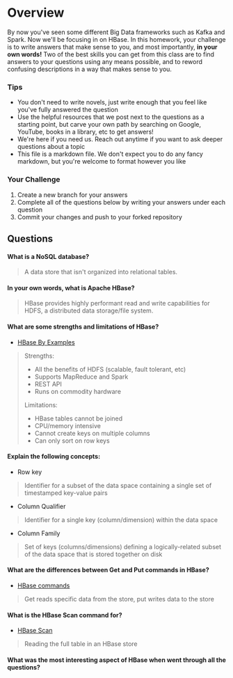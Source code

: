 # Overview

By now you've seen some different Big Data frameworks such as Kafka and Spark. Now we'll be focusing in on HBase. In this homework, your
challenge is to write answers that make sense to you, and most importantly, **in your own words!**
Two of the best skills you can get from this class are to find answers to your questions using any means possible, and to
reword confusing descriptions in a way that makes sense to you. 

### Tips
* You don't need to write novels, just write enough that you feel like you've fully answered the question
* Use the helpful resources that we post next to the questions as a starting point, but carve your own path by searching on Google, YouTube, books in a library, etc to get answers!
* We're here if you need us. Reach out anytime if you want to ask deeper questions about a topic 
* This file is a markdown file. We don't expect you to do any fancy markdown, but you're welcome to format however you like


### Your Challenge
1. Create a new branch for your answers 
2. Complete all of the questions below by writing your answers under each question
3. Commit your changes and push to your forked repository

## Questions
#### What is a NoSQL database? 
> A data store that isn't organized into relational tables.

#### In your own words, what is Apache HBase? 
> HBase provides highly performant read and write capabilities for HDFS, a distributed data storage/file system.

#### What are some strengths and limitations of HBase? 
* [HBase By Examples](https://sparkbyexamples.com/apache-hbase-tutorial/)
> Strengths:
> - All the benefits of HDFS (scalable, fault tolerant, etc)
> - Supports MapReduce and Spark
> - REST API
> - Runs on commodity hardware
> 
> Limitations:
> - HBase tables cannot be joined
> - CPU/memory intensive
> - Cannot create keys on multiple columns
> - Can only sort on row keys

#### Explain the following concepts: 
* Row key
> Identifier for a subset of the data space containing a single set of timestamped key-value pairs
* Column Qualifier
> Identifier for a single key (column/dimension) within the data space
* Column Family
> Set of keys (columns/dimensions) defining a logically-related subset of the data space that is stored together on disk

#### What are the differences between Get and Put commands in HBase? 
* [HBase commands](https://www.tutorialspoint.com/hbase/hbase_create_data.htm)
> Get reads specific data from the store, put writes data to the store

#### What is the HBase Scan command for? 
* [HBase Scan](https://www.tutorialspoint.com/hbase/hbase_scan.htm)
> Reading the full table in an HBase store

#### What was the most interesting aspect of HBase when went through all the questions?
> 